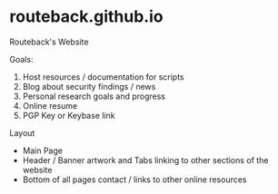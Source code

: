 # routeback.github.io
Routeback's Website

Goals:

  1. Host resources / documentation for scripts
  2. Blog about security findings / news
  3. Personal research goals and progress
  4. Online resume
  5. PGP Key or Keybase link
  
Layout

  - Main Page
  - Header / Banner artwork and Tabs linking to other sections of the website
  - Bottom of all pages contact / links to other online resources
